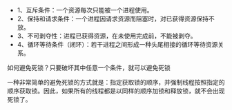 - 1、互斥条件：一个资源每次只能被一个进程使用。
- 2、保持和请求条件：一个进程因请求资源而阻塞时，对已获得资源保持不放。
- 3、不可剥夺性：进程已获得资源，在未使用完成前，不能被剥夺。
- 4、循环等待条件（闭环）：若干进程之间形成一种头尾相接的循环等待资源关系。

如何避免死锁？只要破坏其中任意一个条件，就可以避免死锁

一种非常简单的避免死锁的方式就是：指定获取锁的顺序，并强制线程按照指定的顺序获取锁。因此，如果所有的线程都是以同样的顺序加锁和释放锁，就不会出现死锁了。
